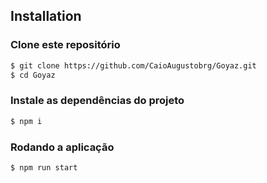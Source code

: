 ## Installation

### Clone este repositório

```bash
$ git clone https://github.com/CaioAugustobrg/Goyaz.git
$ cd Goyaz
```
### Instale as dependências do projeto

```bash
$ npm i 
```

### Rodando a aplicação

```bash
$ npm run start
```